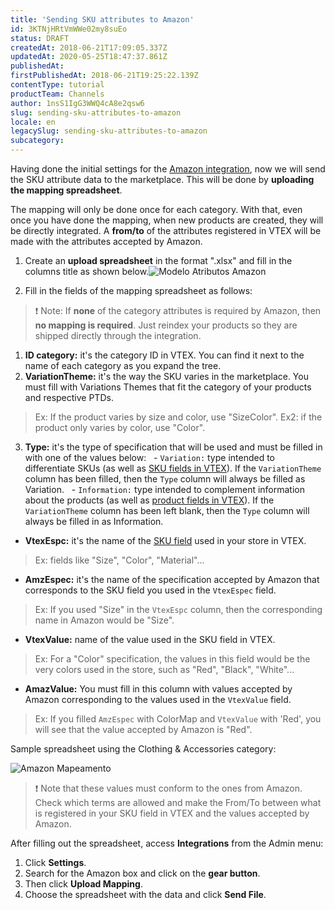 ```yaml
---
title: 'Sending SKU attributes to Amazon'
id: 3KTNjHRtVmWWe02my8suEo
status: DRAFT
createdAt: 2018-06-21T17:09:05.337Z
updatedAt: 2020-05-25T18:47:37.861Z
publishedAt: 
firstPublishedAt: 2018-06-21T19:25:22.139Z
contentType: tutorial
productTeam: Channels
author: 1nsS1IgG3WWQ4cA8e2qsw6
slug: sending-sku-attributes-to-amazon
locale: en
legacySlug: sending-sku-attributes-to-amazon
subcategory: 
---
```


Having done the initial settings for the [Amazon integration](/en/tutorial/integrating-with-amazon), now we will send the SKU attribute data to the marketplace. This will be done by __uploading the mapping spreadsheet__.

The mapping will only be done once for each category. With that, even once you have done the mapping, when new products are created, they will be directly integrated. A __from/to__ of the attributes registered in VTEX will be made with the attributes accepted by Amazon.

1. Create an __upload spreadsheet__ in the format ".xlsx" and fill in the columns title as shown below.![Modelo Atributos Amazon](https://images.ctfassets.net/alneenqid6w5/1oqAPItLPaMc8gYICU6oWa/7d54955d0c179a2fbcb036e62ede9dc3/Modelo_Atributos_Amazon.png)

2. Fill in the fields of the mapping spreadsheet as follows:


>❗ Note: If **none** of the category attributes is required by Amazon, then **no mapping is required**. Just reindex your products so they are shipped directly through the integration.

1. __ID category:__ it's the category ID in VTEX. You can find it next to the name of each category as you expand the tree.
2. __VariationTheme:__ it's the way the SKU varies in the marketplace. You must fill with Variations Themes that fit the category of your products and respective PTDs.
>Ex: If the product varies by size and color, use "SizeColor".
>Ex2: if the product only varies by color, use "Color".
3. __Type:__ it's the type of specification that will be used and must be filled in with one of the values below:
  - `Variation:` type intended to differentiate SKUs (as well as [SKU fields in VTEX](/en/tutorial/creating-sku-fields)). If the `VariationTheme` column has been filled, then the `Type` column will always be filled as Variation.
  - `Information:` type intended to complement information about the products (as well as [product fields in VTEX](/en/tutorial/creating-a-product-field)). If the `VariationTheme` column has been left blank, then the `Type` column will always be filled in as Information.
- __VtexEspc:__ it's the name of the [SKU field](/en/tutorial/creating-sku-fields) used in your store in VTEX.
>Ex: fields like "Size", "Color", "Material"...
- __AmzEspec:__ it's the name of the specification accepted by Amazon that corresponds to the SKU field you used in the `VtexEspec` field. 
>Ex: If you used "Size" in the `VtexEspc` column, then the corresponding name in Amazon would be "Size".
- __VtexValue:__ name of the value used in the SKU field in VTEX.
>Ex: For a "Color" specification, the values in this field would be the very colors used in the store, such as "Red", "Black", "White"...
- __AmazValue:__ You must fill in this column with values accepted by Amazon corresponding to the values used in the `VtexValue` field. 
>Ex: If you filled `AmzEspec` with ColorMap and `VtexValue` with 'Red', you will see that the value accepted by Amazon is "Red".

Sample spreadsheet using the Clothing & Accessories category:

![Amazon Mapeamento ](https://images.ctfassets.net/alneenqid6w5/5p6RrFb0T6my86cCOmW0c8/a5e93f7732929c9d9ea4cc0dd855b9a1/Amazon_Mapeamento.png)

>❗ Note that these values must conform to the ones from Amazon. Check which terms are allowed and make the From/To between what is registered in your SKU field in VTEX and the values accepted by Amazon.

After filling out the spreadsheet, access __Integrations__ from the Admin menu:

1. Click __Settings__.
2. Search for the Amazon box and click on the __gear button__.
3. Then click __Upload Mapping__.
4. Choose the spreadsheet with the data and click __Send File__.
